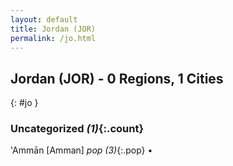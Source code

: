 ```yaml
---
layout: default
title: Jordan (JOR)
permalink: /jo.html
---
```



## Jordan (JOR) - 0 Regions, 1 Cities
{: #jo }





### Uncategorized _(1)_{:.count}


'Ammān [Amman]  _pop (3)_{:.pop} •


 
